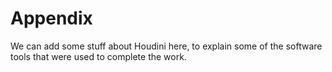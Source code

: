 # Appendix

We can add some stuff about Houdini here, to explain some of the software tools that were used to complete the work. 
